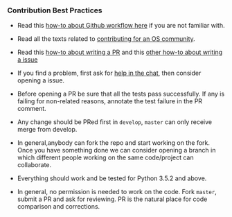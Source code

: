 ### Contribution Best Practices

* Read this [how-to about Github workflow here](https://guides.github.com/introduction/flow/) if you are not familiar with.

* Read all the texts related to [contributing for an OS community](https://github.com/HTTP-APIs/hydrus/tree/master/.github).

* Read this [how-to about writing a PR](https://github.com/blog/1943-how-to-write-the-perfect-pull-request) and this [other how-to about writing a issue](https://wiredcraft.com/blog/how-we-write-our-github-issues/)

* If you find a problem, first ask for [help in the chat](https://gitter.im/HTTP-APIs/Lobby), then consider opening a issue.
    
* Before opening a PR be sure that all the tests pass successfully. If any is failing for non-related reasons, annotate the test failure in the PR comment.

* Any change should be PRed first in `develop`, `master` can only receive merge from develop.
    
* In general,anybody can fork the repo and start working on the fork. Once you have something done we can consider opening a branch in which different people working on the same code/project can collaborate.

* Everything should work and be tested for Python 3.5.2 and above.
    
* In general, no permission is needed to work on the code. Fork `master`, submit a PR and ask for reviewing. PR is the natural place for code comparison and corrections.